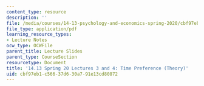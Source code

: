 ```yaml
---
content_type: resource
description: ''
file: /media/courses/14-13-psychology-and-economics-spring-2020/cbf97eb1c56637d630a791e13cd80872_MIT14_13S20_lec3_4.pdf
file_type: application/pdf
learning_resource_types:
- Lecture Notes
ocw_type: OCWFile
parent_title: Lecture Slides
parent_type: CourseSection
resourcetype: Document
title: '14.13 Spring 20 Lectures 3 and 4: Time Preference (Theory)'
uid: cbf97eb1-c566-37d6-30a7-91e13cd80872
---
```

